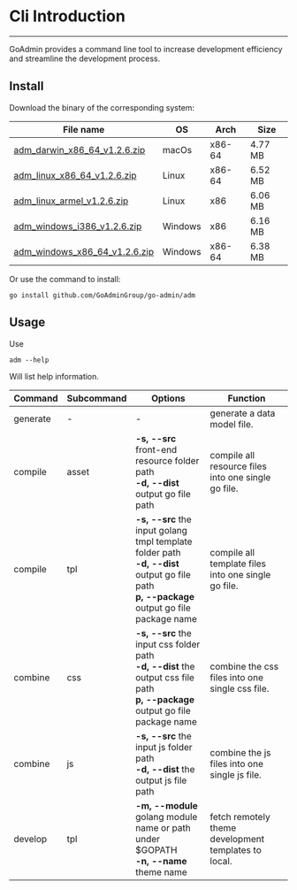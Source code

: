 # Cli Introduction
---

GoAdmin provides a command line tool to increase development efficiency and streamline the development process.

## Install


Download the binary of the corresponding system:

|  File name   | OS  | Arch  | Size  |
|  ----  | ----  | ----  |----  |
| [adm_darwin_x86_64_v1.2.6.zip](http://file.go-admin.cn/go_admin/cli/v1_2_6/adm_darwin_x86_64_v1.2.6.zip)  | macOs | x86-64 | 4.77 MB
| [adm_linux_x86_64_v1.2.6.zip](http://file.go-admin.cn/go_admin/cli/v1_2_6/adm_linux_x86_64_v1.2.6.zip)  | Linux | x86-64   | 6.52 MB
| [adm_linux_armel_v1.2.6.zip](http://file.go-admin.cn/go_admin/cli/v1_2_6/adm_linux_armel_v1.2.6.zip)  | Linux | x86   | 6.06 MB
| [adm_windows_i386_v1.2.6.zip](http://file.go-admin.cn/go_admin/cli/v1_2_6/adm_windows_i386_v1.2.6.zip)  | Windows | x86  |6.16 MB
| [adm_windows_x86_64_v1.2.6.zip](http://file.go-admin.cn/go_admin/cli/v1_2_6/adm_windows_x86_64_v1.2.6.zip)  | Windows | x86-64   |6.38 MB


Or use the command to install:

```
go install github.com/GoAdminGroup/go-admin/adm
```

## Usage

Use

```
adm --help
```

Will list help information.

|  Command  |  Subcommand   | Options  | Function  | 
|  ---- | ---- | ----  | ----  |
| generate  |  - | - | generate a data model file.
| compile  | asset| **-s, --src** front-end resource folder path<br>**-d, --dist** output go file path | compile all resource files into one single go file.
| compile  | tpl | **-s, --src** the input golang tmpl template folder path<br>**-d, --dist** output go file path<br>**p, --package** output go file package name | compile all template files into one single go file.
| combine  | css| **-s, --src** the input css folder path<br>**-d, --dist** the output css file path<br>**p, --package** output go file package name | combine the css files into one single css file.
| combine  | js | **-s, --src** the input js folder path<br>**-d, --dist** the output js file path | combine the js files into one single js file.
| develop  | tpl | **-m, --module** golang module name or path under $GOPATH<br>**-n, --name** theme name | fetch remotely theme development templates to local.

